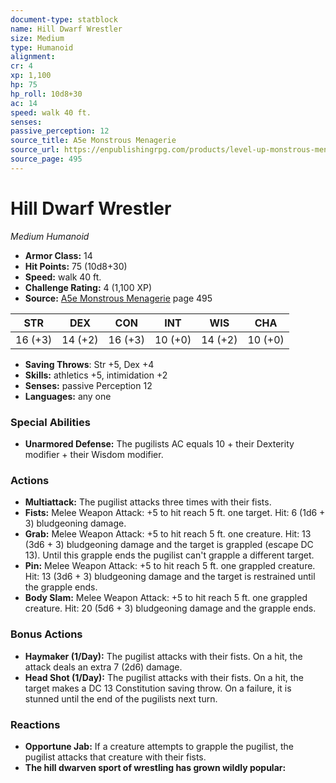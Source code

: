 ```yaml
---
document-type: statblock
name: Hill Dwarf Wrestler
size: Medium
type: Humanoid
alignment: 
cr: 4
xp: 1,100
hp: 75
hp_roll: 10d8+30
ac: 14
speed: walk 40 ft.
senses: 
passive_perception: 12
source_title: A5e Monstrous Menagerie
source_url: https://enpublishingrpg.com/products/level-up-monstrous-menagerie-a5e
source_page: 495
---
```


# Hill Dwarf Wrestler

*Medium* *Humanoid*

- **Armor Class:** 14
- **Hit Points:** 75 (10d8+30)
- **Speed:** walk 40 ft.
- **Challenge Rating:** 4 (1,100 XP)
- **Source:** [A5e Monstrous Menagerie](https://enpublishingrpg.com/products/level-up-monstrous-menagerie-a5e) page 495

| STR | DEX | CON | INT | WIS | CHA |
| --- | --- | --- | --- | --- | --- |
| 16 (+3) | 14 (+2) | 16 (+3) | 10 (+0) | 14 (+2) | 10 (+0) |

- **Saving Throws**: Str +5, Dex +4
- **Skills:** athletics +5, intimidation +2
- **Senses:** passive Perception 12
- **Languages:** any one

### Special Abilities

- **Unarmored Defense:** The pugilists AC equals 10 + their Dexterity modifier + their Wisdom modifier.

### Actions

- **Multiattack:** The pugilist attacks three times with their fists.
- **Fists:** Melee Weapon Attack: +5 to hit  reach 5 ft.  one target. Hit: 6 (1d6 + 3) bludgeoning damage.
- **Grab:** Melee Weapon Attack: +5 to hit  reach 5 ft.  one creature. Hit: 13 (3d6 + 3) bludgeoning damage  and the target is grappled (escape DC 13). Until this grapple ends  the pugilist can't grapple a different target.
- **Pin:** Melee Weapon Attack: +5 to hit  reach 5 ft.  one grappled creature. Hit: 13 (3d6 + 3) bludgeoning damage  and the target is restrained until the grapple ends.
- **Body Slam:** Melee Weapon Attack: +5 to hit  reach 5 ft.  one grappled creature. Hit: 20 (5d6 + 3) bludgeoning damage  and the grapple ends.

### Bonus Actions

- **Haymaker (1/Day):** The pugilist attacks with their fists. On a hit, the attack deals an extra 7 (2d6) damage.
- **Head Shot (1/Day):** The pugilist attacks with their fists. On a hit, the target makes a DC 13 Constitution saving throw. On a failure, it is stunned until the end of the pugilists next turn.

### Reactions

- **Opportune Jab:** If a creature attempts to grapple the pugilist, the pugilist attacks that creature with their fists.
- **The hill dwarven sport of wrestling has grown wildly popular:** 
